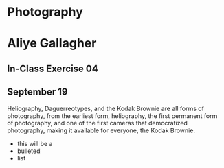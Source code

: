# Photography  
# Aliye Gallagher  
## In-Class Exercise 04
## September 19

Heliography, Daguerreotypes, and the Kodak Brownie are all forms of photography, from the earliest form, heliography, the first permanent form of photography, and one of the first cameras that democratized photography, making it available for everyone, the Kodak Brownie.


- this will be a
- bulleted
- list
